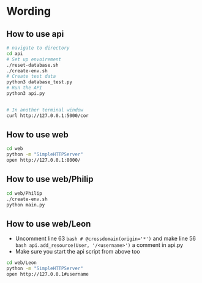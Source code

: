 # Wording

## How to use api
```bash
# navigate to directory
cd api
# Set up envoirement
./reset-database.sh
./create-env.sh
# Create test data
python3 database_test.py
# Run the API
python3 api.py 


# In another terminal window
curl http://127.0.0.1:5000/cor
```

## How to use web
```bash
cd web
python -m "SimpleHTTPServer"
open http://127.0.0.1:8000/
```

## How to use web/Philip
```bash
cd web/Philip
./create-env.sh
python main.py
```

## How to use web/Leon
- Uncomment line 63 
```bash # @crossdomain(origin='*')```
and make line 56 
```bash api.add_resource(User, '/<username>')``` 
a comment in api.py
- Make sure you start the api script from above too
```bash
cd web/Leon
python -m "SimpleHTTPServer"
open http://127.0.0.1#username
```

